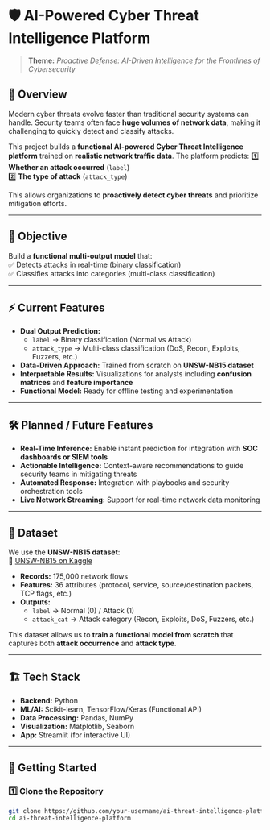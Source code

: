 # 🛡️ AI-Powered Cyber Threat Intelligence Platform

> **Theme:** *Proactive Defense: AI-Driven Intelligence for the Frontlines of Cybersecurity*

## 📌 Overview
Modern cyber threats evolve faster than traditional security systems can handle. Security teams often face **huge volumes of network data**, making it challenging to quickly detect and classify attacks.

This project builds a **functional AI-powered Cyber Threat Intelligence platform** trained on **realistic network traffic data**. The platform predicts:
1️⃣ **Whether an attack occurred** (`label`)  
2️⃣ **The type of attack** (`attack_type`)  

This allows organizations to **proactively detect cyber threats** and prioritize mitigation efforts.

---

## 🎯 Objective
Build a **functional multi-output model** that:  
✅ Detects attacks in real-time (binary classification)  
✅ Classifies attacks into categories (multi-class classification)

---

## ⚡ Current Features
- **Dual Output Prediction:**  
  - `label` → Binary classification (Normal vs Attack)  
  - `attack_type` → Multi-class classification (DoS, Recon, Exploits, Fuzzers, etc.)  
- **Data-Driven Approach:** Trained from scratch on **UNSW-NB15 dataset**  
- **Interpretable Results:** Visualizations for analysts including **confusion matrices** and **feature importance**  
- **Functional Model:** Ready for offline testing and experimentation

---

## 🛠️ Planned / Future Features
- **Real-Time Inference:** Enable instant prediction for integration with **SOC dashboards or SIEM tools**  
- **Actionable Intelligence:** Context-aware recommendations to guide security teams in mitigating threats  
- **Automated Response:** Integration with playbooks and security orchestration tools  
- **Live Network Streaming:** Support for real-time network data monitoring

---

## 📂 Dataset
We use the **UNSW-NB15 dataset**:  
🔗 [UNSW-NB15 on Kaggle](https://www.kaggle.com/datasets/dhoogla/unswnb15)

- **Records:** 175,000 network flows  
- **Features:** 36 attributes (protocol, service, source/destination packets, TCP flags, etc.)  
- **Outputs:**  
  - `label` → Normal (0) / Attack (1)  
  - `attack_cat` → Attack category (Recon, Exploits, DoS, Fuzzers, etc.)

This dataset allows us to **train a functional model from scratch** that captures both **attack occurrence** and **attack type**.

---

## 🏗️ Tech Stack
- **Backend:** Python  
- **ML/AI:** Scikit-learn, TensorFlow/Keras (Functional API)  
- **Data Processing:** Pandas, NumPy  
- **Visualization:** Matplotlib, Seaborn  
- **App:** Streamlit (for interactive UI)

---

## 🚀 Getting Started

### 1️⃣ Clone the Repository
```bash
git clone https://github.com/your-username/ai-threat-intelligence-platform.git
cd ai-threat-intelligence-platform
